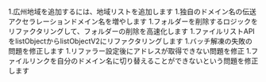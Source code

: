 1.広州地域を追加するには、地域リストを追加します
1.独自のドメイン名の伝送アクセラレーションドメイン名を増やします
1.フォルダーを削除するロジックをリファクタリングして、フォルダーの削除を高速化します
1.ファイルリストAPIをlistObjectからlistObjectV2にリファクタリングします
1.バッチ解凍の失敗の問題を修正します
1.リファラー設定後にアドレスが取得できない問題を修正
1.ファイルリンクを自分のドメイン名に切り替えることができないという問題を修正します
